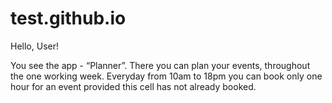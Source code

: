 # test.github.io

Hello, User!
  
  You see the app - “Planner”. There you can plan your events, throughout the one working week. Everyday from 10am to 18pm you can book only one hour for an event provided this cell has not already booked. 
